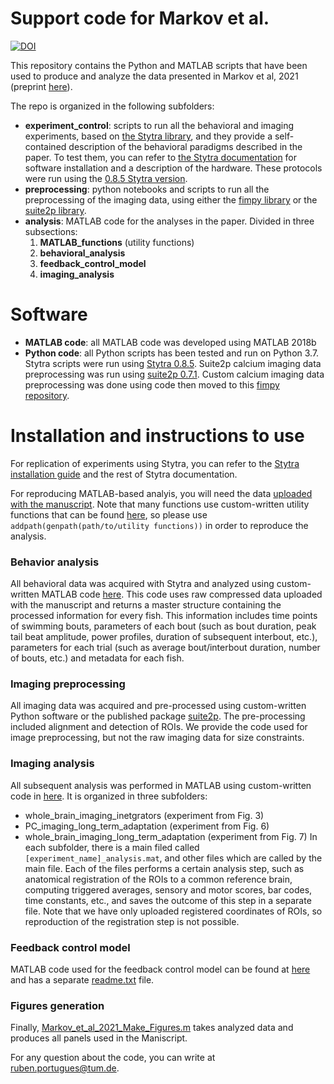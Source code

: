 # Support code for Markov et al.
[![DOI](https://zenodo.org/badge/DOI/10.5281/zenodo.5147934.svg)](https://doi.org/10.5281/zenodo.5147934)


This repository contains the Python and MATLAB scripts that have been used to produce and analyze the data presented in Markov et al, 2021 (preprint [here](https://www.biorxiv.org/content/10.1101/2020.02.12.945956v1)).

The repo is organized in the following subfolders:
 - **experiment_control**: scripts to run all the behavioral and imaging experiments, based on [the Stytra library](https://github.com/portugueslab/stytra), and they provide a self-contained description of the behavioral paradigms described in the paper. To test them, you can refer to [the Stytra documentation](http://www.portugueslab.com/stytra/) for software installation and a description of the hardware. These protocols were run using the [0.8.5 Stytra version](https://github.com/portugueslab/stytra/commit/28171789a576f835021d4e0314ac923092aa3acc).
 - **preprocessing**: python notebooks and scripts to run all the preprocessing of the imaging data, using either the [fimpy library](https://github.com/portugueslab/fimpy) or the [suite2p library](https://suite2p.readthedocs.io/en/latest/).
 - **analysis**: MATLAB code for the analyses in the paper. Divided in three subsections:  
    1. **MATLAB_functions** (utility functions)
    2. **behavioral_analysis**
    3. **feedback_control_model**
    4. **imaging_analysis**


# Software
 - **MATLAB code**: all MATLAB code was developed using MATLAB 2018b
 - **Python code**: all Python scripts has been tested and run on Python 3.7. Stytra scripts were run using [Stytra 0.8.5](https://github.com/portugueslab/stytra/commit/28171789a576f835021d4e0314ac923092aa3acc). Suite2p calcium imaging data preprocessing was run using [suite2p 0.7.1](https://github.com/MouseLand/suite2p/releases/tag/0.7.1). Custom calcium imaging data preprocessing was done using code then moved to this [fimpy repository](https://github.com/portugueslab/fimpy).


# Installation and instructions to use
For replication of experiments using Stytra, you can refer to the [Stytra installation guide](https://www.portugueslab.com/stytra/userguide/0_install_guide.html) and the rest of Stytra documentation. 

For reproducing MATLAB-based analyis, you will need the data [uploaded with the manuscript](http://doi.org/10.5281/zenodo.5052785). 
Note that many functions use custom-written utility functions that can be found [here](https://github.com/portugueslab/markov-et-al/tree/master/analysis/MATLAB_functions), so please use `addpath(genpath(path/to/utility functions))` in order to reproduce the analysis.

### Behavior analysis
All behavioral data was acquired with Stytra and analyzed using custom-written MATLAB code [here](https://github.com/portugueslab/markov-et-al/tree/master/analysis/behavioral_analysis). This code uses raw compressed data uploaded with the manuscript and returns a master structure containing the processed information for every fish.
This information includes time points of swimming bouts, parameters of each bout (such as bout duration, peak tail beat amplitude, power profiles, duration of subsequent interbout, etc.), parameters for each trial (such as average bout/interbout duration, number of bouts, etc.) and metadata for each fish. 

### Imaging preprocessing
All imaging data was acquired and pre-processed using custom-written Python software or the published package [suite2p](https://github.com/MouseLand/suite2p/releases/tag/0.7.1). The pre-processing included alignment and detection of ROIs. We provide the code used for image preprocessing, but not the raw imaging data for size constraints. 

### Imaging analysis
All subsequent analysis was performed in MATLAB using custom-written code in [here](https://github.com/portugueslab/markov-et-al/tree/master/analysis/imaging_analysis). It is organized in three subfolders: 
 - whole_brain_imaging_inetgrators (experiment from Fig. 3)
 - PC_imaging_long_term_adaptation (experiment from Fig. 6)
 - whole_brain_imaging_long_term_adaptation (experiment from Fig. 7)
In each subfolder, there is a main filed called `[experiment_name]_analysis.mat`, and other files which are called by the main file. Each of the files performs a certain analysis step, such as anatomical registration of the ROIs to a common reference brain, computing triggered averages, sensory and motor scores, bar codes, time constants, etc., and saves the outcome of this step in a separate file. Note that we have only uploaded registered coordinates of ROIs, so reproduction of the registration step is not possible.

### Feedback control model
MATLAB code used for the feedback control model can be found at [here](https://github.com/portugueslab/markov-et-al/tree/master/analysis/feedback_control_model) and has a separate [readme.txt](https://github.com/portugueslab/markov-et-al/blob/master/analysis/feedback_control_model/readme.txt) file. 

### Figures generation
Finally, [Markov_et_al_2021_Make_Figures.m](https://github.com/portugueslab/markov-et-al/blob/master/analysis/Markov_et_al_2021_Make_Figures.m) takes analyzed data and produces all panels used in the Maniscript. 







For any question about the code, you can write at ruben.portugues@tum.de.
